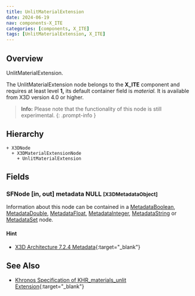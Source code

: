 ```yaml
---
title: UnlitMaterialExtension
date: 2024-06-19
nav: components-X_ITE
categories: [components, X_ITE]
tags: [UnlitMaterialExtension, X_ITE]
---
```

<style>
.post h3 {
   word-spacing: 0.2em;
}
</style>

## Overview

UnlitMaterialExtension.

The UnlitMaterialExtension node belongs to the **X_ITE** component and requires at least level **1,** its default container field is *material.* It is available from X3D version 4.0 or higher.

>**Info:** Please note that the functionality of this node is still experimental.
{: .prompt-info }

## Hierarchy

```
+ X3DNode
  + X3DMaterialExtensionNode
    + UnlitMaterialExtension
```

## Fields

### SFNode [in, out] **metadata** NULL <small>[X3DMetadataObject]</small>

Information about this node can be contained in a [MetadataBoolean](/x_ite/components/core/metadataboolean/), [MetadataDouble](/x_ite/components/core/metadatadouble/), [MetadataFloat](/x_ite/components/core/metadatafloat/), [MetadataInteger](/x_ite/components/core/metadatainteger/), [MetadataString](/x_ite/components/core/metadatastring/) or [MetadataSet](/x_ite/components/core/metadataset/) node.

#### Hint

- [X3D Architecture 7.2.4 Metadata](https://www.web3d.org/specifications/X3Dv4/ISO-IEC19775-1v4-IS//Part01/components/core.html#Metadata){:target="_blank"}

## See Also

- [Khronos Specification of KHR_materials_unlit Extension](https://github.com/KhronosGroup/glTF/tree/main/extensions/2.0/Khronos/KHR_materials_unlit){:target="_blank"}
